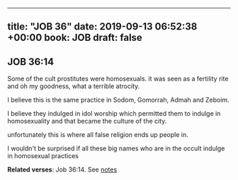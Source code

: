 
---
title: "JOB 36"
date: 2019-09-13 06:52:38 +00:00
book: JOB
draft: false
---

## JOB 36:14

Some of the cult prostitutes were homosexuals. it was seen as a fertility rite and oh my goodness, what a terrible atrocity.

I believe this is the same practice in Sodom, Gomorrah, Admah and Zeboim.

I believe they indulged in idol worship which permitted them to indulge in homosexuality and that became the culture of the city.

unfortunately this is where all false religion ends up people in.

I wouldn't be surprised if all these big names who are in the occult indulge in homosexual practices

**Related verses**: Job 36:14. See [notes](https://my.bible.com/notes/3252276395640611722)

